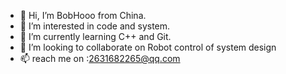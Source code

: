- 👋 Hi, I’m BobHooo from China.
- 👀 I’m interested in code and system.
- 🌱 I’m currently learning C++ and Git.
- 💞️ I’m looking to collaborate on Robot control of system design
- 📫 reach me on :2631682265@qq.com

<!---
Wang-hongboy/Wang-hongboy is a ✨ special ✨ repository because its `README.md` (this file) appears on your GitHub profile.
You can click the Preview link to take a look at your changes.
--->
